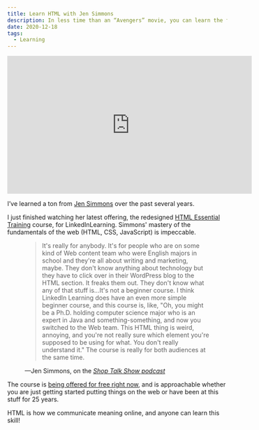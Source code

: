 ```yaml
---
title: Learn HTML with Jen Simmons
description: In less time than an “Avengers” movie, you can learn the fundamental language of the web.
date: 2020-12-18
tags:
  - Learning
---
```


<div class="video-container">
<iframe width="560" height="315" src="https://www.youtube-nocookie.com/embed/zZCSTAR-4w0" frameborder="0" allow="accelerometer; autoplay; clipboard-write; encrypted-media; gyroscope; picture-in-picture" allowfullscreen></iframe>
</div>

I’ve learned a ton from [Jen Simmons](https://jensimmons.com/) over the past several years. 

I just finished watching her latest offering, the redesigned [HTML Essential Training](https://www.linkedin.com/learning/html-essential-training-4) course, for LinkedInLearning. Simmons' mastery of the fundamentals of the web (HTML, CSS, JavaScript) is impeccable. 

<figure>
    <blockquote cite="https://shoptalkshow.com/415/">
        <p>It's really for anybody. It's for people who are on some kind of Web content team who were English majors in school and they're all about writing and marketing, maybe. They don't know anything about technology but they have to click over in their WordPress blog to the HTML section. It freaks them out. They don't know what any of that stuff is...It's not a beginner course. I think LinkedIn Learning does have an even more simple beginner course, and this course is, like, "Oh, you might be a Ph.D. holding computer science major who is an expert in Java and something-something, and now you switched to the Web team. This HTML thing is weird, annoying, and you're not really sure which element you're supposed to be using for what. You don't really understand it." The course is really for both audiences at the same time.</p>
       </blockquote>
    <figcaption>—Jen Simmons, on the <cite><a href="https://shoptalkshow.com/415/">Shop Talk Show podcast</a></cite></figcaption>
</figure>

The course is [being offered for free right now](https://www.linkedin.com/learning/html-essential-training-4), and is approachable whether you are just getting started putting things on the web or have been at this stuff for 25 years. 

HTML is how we communicate meaning online, and anyone can learn this skill!
